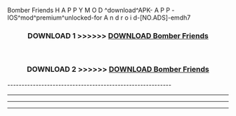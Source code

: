  Bomber Friends  H A P P Y M O D ^download^APK- A P P -IOS^mod^premium^unlocked-for A n d r o i d-[NO.ADS]-emdh7



<div align="center">

<h3>DOWNLOAD 1 >>>>>> <a href="https://en-mod.web.app/?en= Bomber Friends ">DOWNLOAD Bomber Friends  </a></h3><br>

<h3>DOWNLOAD 2 >>>>>> <a href="https://en-mod.web.app/?en= Bomber Friends ">DOWNLOAD Bomber Friends  </a></h3>

</div>
----------------------------------------------------------

----------------------------------------------------------

----------------------------------------------------------

----------------------------------------------------------



